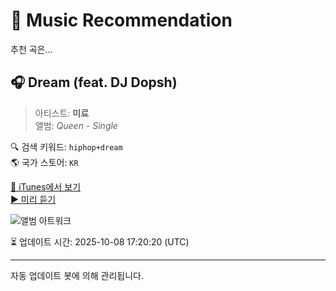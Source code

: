 
# 🎵 Music Recommendation

추천 곡은...

## 🎧 Dream (feat. DJ Dopsh)  
> 아티스트: **미료**  
> 앨범: _Queen - Single_  

🔍 검색 키워드: `hiphop+dream`  
🌎 국가 스토어: `KR`

[🔗 iTunes에서 보기](https://music.apple.com/kr/album/dream-feat-dj-dopsh/1628274107?i=1628274112&uo=4)  
[▶️ 미리 듣기](https://audio-ssl.itunes.apple.com/itunes-assets/AudioPreview112/v4/1b/4b/5b/1b4b5b3e-2034-2327-136f-6f3d291cddc6/mzaf_6311800276592950695.plus.aac.p.m4a)

![앨범 아트워크](https://is1-ssl.mzstatic.com/image/thumb/Music122/v4/10/20/6f/10206ffb-797c-6e33-789b-a807e5ad0aa4/8809550045989.jpg/100x100bb.jpg)

⏳ 업데이트 시간: 2025-10-08 17:20:20 (UTC)

---
자동 업데이트 봇에 의해 관리됩니다.
